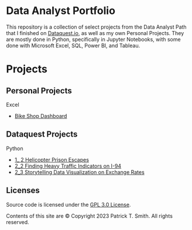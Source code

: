 # Data Analyst Portfolio

This repository is a collection of select projects from the Data Analyst Path that I finished on [Dataquest.io](https://app.dataquest.io/verify_cert/L851G8R495K0I52XGW5S/), as well as my own Personal Projects.  They are mostly done in Python, specifically in Jupyter Notebooks, with some done with Microsoft Excel, SQL, Power BI, and Tableau. 


# Projects

## Personal Projects

Excel 
- [Bike Shop Dashboard](https://github.com/PatrickTSmith/Data_Analyst_Portfolio/tree/main/Personal/Bike%20Shop%20Transactions%20dashboard%20in%20Excel)

## Dataquest Projects
Python
- [1_ 2 Helicopter Prison Escapes](https://github.com/PatrickTSmith/Data_Analyst_Portfolio/tree/main/Dataquest/Helicopter%20Prison%20Escapes%20in%20Python)
- [2_2 Finding Heavy Traffic Indicators on I-94](https://github.com/PatrickTSmith/Data_Analyst_Portfolio/tree/main/Dataquest/2_2%20Finding%20Heavy%20Traffic%20Indicators%20on%20I-94)
- [2_3 Storytelling Data Visualization on Exchange Rates](https://github.com/PatrickTSmith/Data_Analyst_Portfolio/tree/main/Dataquest/2_3%20Storytelling%20Data%20Visualization%20on%20Exchange%20Rates)

## Licenses

Source code is licensed under the [GPL 3.0 License](https://www.gnu.org/licenses/gpl-3.0.en.html).

Contents of this site are © Copyright 2023 Patrick T. Smith. All rights reserved.